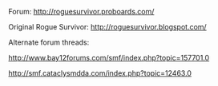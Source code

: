 Forum: http://roguesurvivor.proboards.com/

Original Rogue Survivor: http://roguesurvivor.blogspot.com/

Alternate forum threads:

http://www.bay12forums.com/smf/index.php?topic=157701.0

http://smf.cataclysmdda.com/index.php?topic=12463.0
